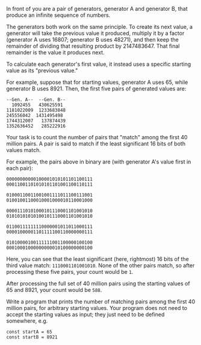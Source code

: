 In front of you are a pair of generators, generator A and generator B, that
produce an infinite sequence of numbers.

The generators both work on the same principle. To create its next value, a
generator will take the previous value it produced, multiply it by a factor
(generator A uses 16807; generator B uses 48271), and then keep the remainder
of dividing that resulting product by 2147483647. That final remainder is the
value it produces next.

To calculate each generator's first value, it instead uses a specific starting
value as its "previous value."

For example, suppose that for starting values, generator A uses 65, while
generator B uses 8921. Then, the first five pairs of generated values are:

```
--Gen. A--  --Gen. B--
  1092455   430625591
1181022009  1233683848
245556042  1431495498
1744312007   137874439
1352636452   285222916
```

Your task is to count the number of pairs that "match" among the first 40
million pairs. A pair is said to match if the least significant 16 bits of
both values match.

For example, the pairs above in binary are (with generator A's value first in
each pair):

```
00000000000100001010101101100111
00011001101010101101001100110111

01000110011001001111011100111001
01001001100010001000010110001000

00001110101000101110001101001010
01010101010100101110001101001010

01100111111110000001011011000111
00001000001101111100110000000111

01010000100111111001100000100100
00010001000000000010100000000100
```

Here, you can see that the least significant (here, rightmost) 16 bits of the
third value match: `1110001101001010`. None of the other pairs match, so after
processing these five pairs, your count would be `1`.

After processing the full set of 40 million pairs using the starting values of
65 and 8921, your count would be `588`.

Write a program that prints the number of matching pairs among the first 40
million pairs, for arbitrary starting values. Your program does not need to
accept the starting values as input; they just need to be defined somewhere,
e.g.

```
const startA = 65
const startB = 8921
```

